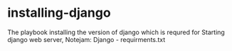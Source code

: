 # installing-django
The playbook installing the version of django which is requred for Starting django web server, Notejam: Django - requirments.txt
